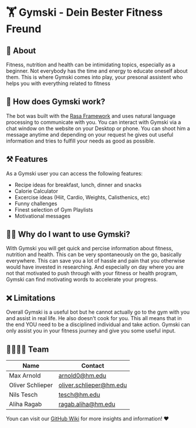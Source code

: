 # 🏋️ Gymski - Dein Bester Fitness Freund

## 💪 About
Fitness, nutrition and health can be intimidating topics, especially as a beginner. Not everybody has the time and energy to educate oneself about them. This is where Gymski comes into play, your presonal assistent who helps you with everything related to fitness

## 📕 How does Gymski work?
The bot was built with the [Rasa Framework](https://rasa.com/) and uses natural language processing to communicate with you. 
You can interact with Gymski via a chat window on the website on your Desktop or phone. You can shoot him a message anytime and depending on your request he gives out useful information and tries to fulfill your needs as good as possible.

## ⚒️ Features
As a Gymski user you can access the following features:
- Recipe ideas for breakfast, lunch, dinner and snacks
- Calorie Calculator
- Excercise ideas (Hiit, Cardio, Weights, Calisthenics, etc)
- Funny challenges
- Finest selection of Gym Playlists
- Motivational messages

## 🤷‍♂️ Why do I want to use Gymski?
With Gymski you will get quick and percise information about fitness, nutrition and health. This can be very spontaneously on the go, basically everywhere. This can save you a lot of hassle and pain that you otherwise would have invested in researching. 
And especially on day where you are not that motivated to push through with your fitness or health program, Gymski can find motivating words to accelerate your progress. 

## ❌ Limitations
Overall Gymski is a useful bot but he cannot actually go to the gym with you and assist in real life. He also doesn't cook for you. This all means that in the end YOU need to be a disciplined individual and take action. Gymski can only assist you in your fitness journey and give you some useful input. 

## 👨‍👨‍👧‍👧 Team 
| Name             | Contact                |
|------------------|-------------------------|
| Max Arnold       | arnold0@hm.edu          |
| Oliver Schlieper | oliver.schlieper@hm.edu |
| Nils Tesch       | tesch@hm.edu            |
| Aliha Ragab      | ragab.aliha@hm.edu      |

Youn can visit our [GitHub Wiki](https://github.com/ID-Start-Winter22/Team7-Gymski/wiki) for more insights and information! ❤️

